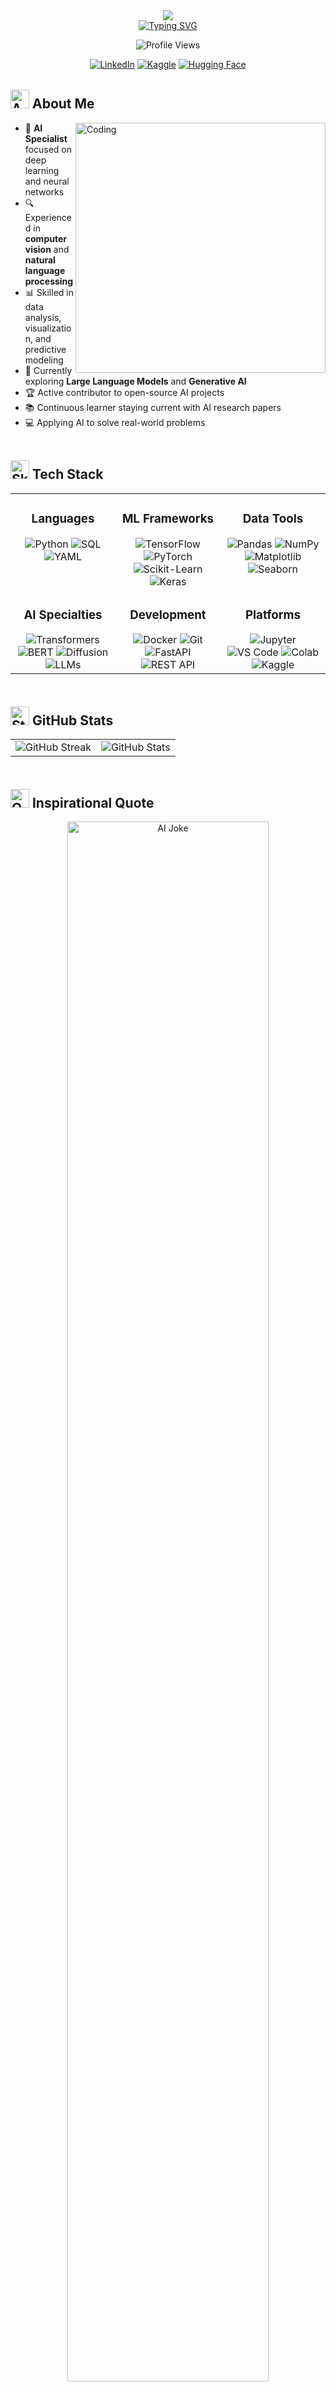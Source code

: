 <div align="center">
  <img src="https://capsule-render.vercel.app/api?type=venom&color=gradient&height=300&section=header&text=C.%20Emre%20Karataş&fontSize=70&fontAlignY=35&animation=twinkling&desc=AI%20&%20Machine%20Learning%20Engineer&descAlignY=60&descSize=22" />
</div>

<div align="center">
  <a href="https://git.io/typing-svg">
    <img src="https://readme-typing-svg.demolab.com?font=Fira+Code&duration=3000&pause=1000&center=true&vCenter=true&random=false&width=435&lines=LLM+%26+AI+Developer" alt="Typing SVG" />
  </a>
</div>

<p align="center">
  <img src="https://komarev.com/ghpvc/?username=emredeveloper&style=flat-square&color=blueviolet&label=Profile%20Views" alt="Profile Views"/>
</p>

<div align="center">
  <a href="https://www.linkedin.com/in/cihatemrekaratas/"><img src="https://img.shields.io/badge/LinkedIn-0077B5?style=for-the-badge&logo=linkedin&logoColor=white" alt="LinkedIn"/></a>
  <a href="https://kaggle.com/emre21"><img src="https://img.shields.io/badge/Kaggle-20BEFF?style=for-the-badge&logo=kaggle&logoColor=white" alt="Kaggle"/></a>
  <a href="https://huggingface.co/emredeveloper"><img src="https://img.shields.io/badge/🤗%20Hugging%20Face-yellow?style=for-the-badge" alt="Hugging Face"/></a>
</div>

<!-- Animated divider -->
<img src="https://user-images.githubusercontent.com/74038190/212284100-561aa473-3905-4a80-b561-0d28506553ee.gif" width="100%" height="3">

## <img src="https://user-images.githubusercontent.com/74038190/216120981-b9507c36-0e04-4469-8e27-c99271b45ba5.png" width="30" alt="About"> About Me

<img align="right" alt="Coding" width="400" src="https://user-images.githubusercontent.com/74038190/229223263-cf2e4b07-2615-4f87-9c38-e37600f8381a.gif">

- 🧠 **AI Specialist** focused on deep learning and neural networks
- 🔍 Experienced in **computer vision** and **natural language processing**
- 📊 Skilled in data analysis, visualization, and predictive modeling
- 🌱 Currently exploring **Large Language Models** and **Generative AI**
- 🏆 Active contributor to open-source AI projects
- 📚 Continuous learner staying current with AI research papers
- 💻 Applying AI to solve real-world problems

<!-- Animated divider -->
<img src="https://user-images.githubusercontent.com/74038190/212284100-561aa473-3905-4a80-b561-0d28506553ee.gif" width="100%" height="3">

## <img src="https://user-images.githubusercontent.com/74038190/212284087-bbe7e430-757e-4901-90bf-4cd2ce3e1852.gif" width="30" alt="Skills"> Tech Stack

<div align="center">
  <table>
    <tr>
      <td valign="top" width="33%">
        <h3 align="center">Languages</h3>
        <div align="center">
          <img src="https://img.shields.io/badge/Python-3776AB?style=for-the-badge&logo=python&logoColor=white" alt="Python" />
          <img src="https://img.shields.io/badge/SQL-4479A1?style=for-the-badge&logo=postgresql&logoColor=white" alt="SQL" />
          <img src="https://img.shields.io/badge/YAML-CB171E?style=for-the-badge&logo=yaml&logoColor=white" alt="YAML" />
        </div>
      </td>
      <td valign="top" width="33%">
        <h3 align="center">ML Frameworks</h3>
        <div align="center">
          <img src="https://img.shields.io/badge/TensorFlow-FF6F00?style=for-the-badge&logo=tensorflow&logoColor=white" alt="TensorFlow" />
          <img src="https://img.shields.io/badge/PyTorch-EE4C2C?style=for-the-badge&logo=pytorch&logoColor=white" alt="PyTorch" />
          <img src="https://img.shields.io/badge/scikit--learn-F7931E?style=for-the-badge&logo=scikit-learn&logoColor=white" alt="Scikit-Learn" />
          <img src="https://img.shields.io/badge/Keras-D00000?style=for-the-badge&logo=keras&logoColor=white" alt="Keras" />
        </div>
      </td>
      <td valign="top" width="33%">
        <h3 align="center">Data Tools</h3>
        <div align="center">
          <img src="https://img.shields.io/badge/Pandas-150458?style=for-the-badge&logo=pandas&logoColor=white" alt="Pandas" />
          <img src="https://img.shields.io/badge/NumPy-013243?style=for-the-badge&logo=numpy&logoColor=white" alt="NumPy" />
          <img src="https://img.shields.io/badge/Matplotlib-3776AB?style=for-the-badge&logo=python&logoColor=white" alt="Matplotlib" />
          <img src="https://img.shields.io/badge/Seaborn-76B900?style=for-the-badge&logo=python&logoColor=white" alt="Seaborn" />
        </div>
      </td>
    </tr>
    <tr>
      <td valign="top" width="33%">
        <h3 align="center">AI Specialties</h3>
        <div align="center">
          <img src="https://img.shields.io/badge/Transformers-yellow?style=for-the-badge&logo=huggingface&logoColor=white" alt="Transformers" />
          <img src="https://img.shields.io/badge/BERT-blue?style=for-the-badge&logo=huggingface&logoColor=white" alt="BERT" />
          <img src="https://img.shields.io/badge/Diffusion-FF6F61?style=for-the-badge&logo=pytorch&logoColor=white" alt="Diffusion" />
          <img src="https://img.shields.io/badge/LLMs-8A2BE2?style=for-the-badge&logo=openai&logoColor=white" alt="LLMs" />
        </div>
      </td>
      <td valign="top" width="33%">
        <h3 align="center">Development</h3>
        <div align="center">
          <img src="https://img.shields.io/badge/Docker-2496ED?style=for-the-badge&logo=docker&logoColor=white" alt="Docker" />
          <img src="https://img.shields.io/badge/Git-F05032?style=for-the-badge&logo=git&logoColor=white" alt="Git" />
          <img src="https://img.shields.io/badge/FastAPI-009688?style=for-the-badge&logo=fastapi&logoColor=white" alt="FastAPI" />
          <img src="https://img.shields.io/badge/REST_API-FF6C37?style=for-the-badge&logo=postman&logoColor=white" alt="REST API" />
        </div>
      </td>
      <td valign="top" width="33%">
        <h3 align="center">Platforms</h3>
        <div align="center">
          <img src="https://img.shields.io/badge/Jupyter-F37626?style=for-the-badge&logo=jupyter&logoColor=white" alt="Jupyter" />
          <img src="https://img.shields.io/badge/VS_Code-007ACC?style=for-the-badge&logo=visual-studio-code&logoColor=white" alt="VS Code" />
          <img src="https://img.shields.io/badge/Google_Colab-F9AB00?style=for-the-badge&logo=google-colab&logoColor=white" alt="Colab" />
          <img src="https://img.shields.io/badge/Kaggle-20BEFF?style=for-the-badge&logo=kaggle&logoColor=white" alt="Kaggle" />
        </div>
      </td>
    </tr>
  </table>
</div>

<!-- Animated divider -->
<img src="https://user-images.githubusercontent.com/74038190/212284100-561aa473-3905-4a80-b561-0d28506553ee.gif" width="100%" height="3">

<!-- Animated divider -->
<img src="https://user-images.githubusercontent.com/74038190/212284100-561aa473-3905-4a80-b561-0d28506553ee.gif" width="100%" height="3">

## <img src="https://user-images.githubusercontent.com/74038190/216122911-f5dcd489-aa96-43d0-be59-f65e74e0be9f.png" width="30" alt="Statistics"> GitHub Stats

<div align="center">
  <table>
    <tr>
      <td>
        <img src="https://github-readme-streak-stats.herokuapp.com/?user=emredeveloper&theme=tokyonight&hide_border=true&date_format=j%20M%5B%20Y%5D" alt="GitHub Streak" />
      </td>
      <td>
        <img src="https://github-readme-stats.vercel.app/api?username=emredeveloper&show_icons=true&theme=tokyonight&hide_border=true&count_private=true&rank_icon=github" alt="GitHub Stats" />
      </td>
    </tr>
  </table>
</div>

<!-- Animated divider -->
<img src="https://user-images.githubusercontent.com/74038190/212284100-561aa473-3905-4a80-b561-0d28506553ee.gif" width="100%" height="3">

<!-- Animated divider -->
<img src="https://user-images.githubusercontent.com/74038190/212284100-561aa473-3905-4a80-b561-0d28506553ee.gif" width="100%" height="3">

## <img src="https://user-images.githubusercontent.com/74038190/216125640-2783ebd5-e63e-4a1a-bcf9-234cc7841efe.png" width="30" alt="Quote"> Inspirational Quote

<div align="center">
  <img src="https://readme-jokes.vercel.app/api?theme=tokyonight" alt="AI Joke" width="80%" />
</div>

<div align="center">
  <img src="https://capsule-render.vercel.app/api?type=waving&height=150&section=footer&text=Thank%20You%20For%20Visiting&fontSize=24&fontAlign=50&fontAlignY=80&color=gradient&animation=twinkling" />
</div>
